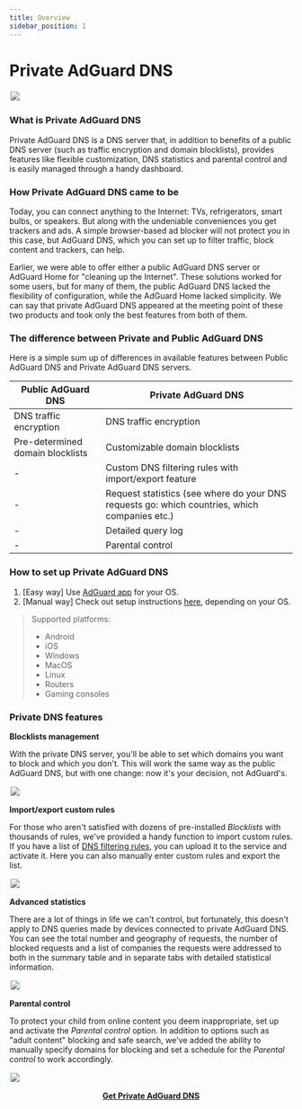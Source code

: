 ```yaml
---
title: Overview
sidebar_position: 1
---
```


# Private AdGuard DNS

<p><img src="https://cdn.adguard.com/public/Adguard/Blog/private_adguard_dns/main.png" style="max-height: 600px; padding: 2px;">

### What is Private AdGuard DNS

Private AdGuard DNS is a DNS server that, in addition to benefits of a public DNS server (such as traffic encryption and domain blocklists), provides features like flexible customization, DNS statistics and parental control and is easily managed through a handy dashboard.

### How Private AdGuard DNS came to be

Today, you can connect anything to the Internet: TVs, refrigerators, smart bulbs, or speakers. But along with the undeniable conveniences you get trackers and ads. A simple browser-based ad blocker will not protect you in this case, but AdGuard DNS, which you can set up to filter traffic, block content and trackers, can help.

Earlier, we were able to offer either a public AdGuard DNS server or AdGuard Home for "cleaning up the Internet". These solutions worked for some users, but for many of them, the public AdGuard DNS lacked the flexibility of configuration, while the AdGuard Home lacked simplicity. We can say that private AdGuard DNS appeared at the meeting point of these two products and took only the best features from both of them.

### The difference between Private and Public AdGuard DNS

Here is a simple sum up of differences in available features between Public AdGuard DNS and Private AdGuard DNS servers.

| Public AdGuard DNS  | Private AdGuard DNS |
| ----------- | ----------- |
| DNS traffic encryption      | DNS traffic encryption       |
| Pre-determined domain blocklists      | Customizable domain blocklists      |
| -   | Custom DNS filtering rules with import/export feature
| -   | Request statistics (see where do your DNS requests go: which countries, which companies etc.)        |
| -   | Detailed query log |
| -   | Parental control       |

### How to set up Private AdGuard DNS

1. [Easy way] Use [AdGuard app](https://adguard.com/welcome.html) for your OS.
2. [Manual way] Check out setup instructions [here](https://adguard-dns.com/public-dns.html), depending on your OS.

> Supported platforms: 
>- Android
>- iOS
>- Windows
>- MacOS
>- Linux
>- Routers
>- Gaming consoles


### Private DNS features

**Blocklists management**

With the private DNS server, you'll be able to set which domains you want to block and which you don't. This will work the same way as the public AdGuard DNS, but with one change: now it's your decision, not AdGuard's.
<p><img src="https://cdn.adguard.com/public/Adguard/Blog/private_adguard_dns/blocklists.png" style="max-height: 600px; padding: 2px;">

**Import/export custom rules**

For those who aren't satisfied with dozens of pre-installed *Blocklists* with thousands of rules, we've provided a handy function to import custom rules. If you have a list of [DNS filtering rules](https://kb.adguard.com/en/general/dns-filtering-syntax), you can upload it to the service and activate it. Here you can also manually enter custom rules and export the list. 
    <p><img src="https://cdn.adguard.com/public/Adguard/Blog/private_adguard_dns/import.png" style="max-height: 600px; padding: 2px;">

**Advanced statistics**

There are a lot of things in life we can't control, but fortunately, this doesn't apply to DNS queries made by devices connected to private AdGuard  DNS. You can see the total number and geography of requests, the number of blocked requests and a list of companies the requests were addressed to both in the summary table and in separate tabs with detailed statistical information. 
<p><img src="https://cdn.adguard.com/public/Adguard/Blog/private_adguard_dns/statistics.png" style="max-height: 600px; padding: 2px;">

**Parental control**

To protect your child from online content you deem inappropriate, set up and activate the *Parental control* option. In addition to options such as "adult content" blocking and safe search, we've added the ability to manually specify domains for blocking and set a schedule for the *Parental control* to work accordingly.
    <p><img src="https://cdn.adguard.com/public/Adguard/Blog/private_adguard_dns/parental_control.png" style="max-height: 600px; padding: 2px;">
        
<center><b><a href="https://adguard-dns.com/">Get Private AdGuard DNS</a></b></center>
</br> 

